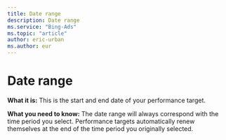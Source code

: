 ```yaml
---
title: Date range
description: Date range
ms.service: "Bing-Ads"
ms.topic: "article"
author: eric-urban
ms.author: eur
---
```


# Date range

**What it is:**     This is the start and end date of your performance target.

**What you need to know:**    The date range will always correspond with the time period you select. Performance targets automatically renew themselves at the end of the time period you originally selected.


